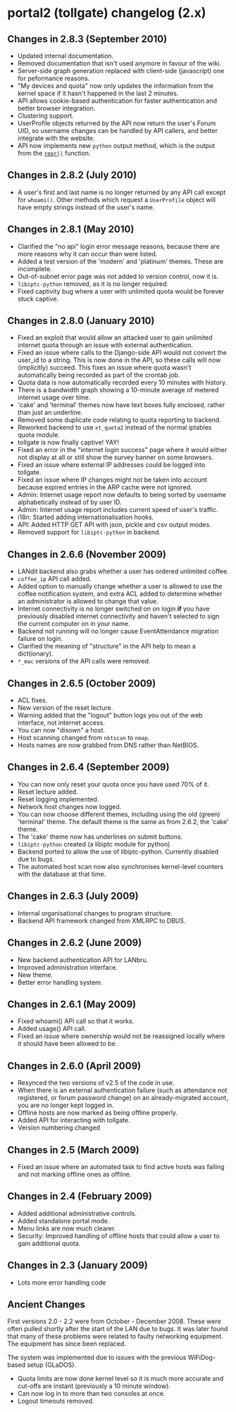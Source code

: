 # portal2 (tollgate) changelog (2.x) #

## Changes in 2.8.3 (September 2010) ##

 * Updated internal documentation.
 * Removed documentation that isn't used anymore in favour of the wiki.
 * Server-side graph generation replaced with client-side (javascript) one for peformance reasons.
 * "My devices and quota" now only updates the information from the kernel space if it hasn't happened in the last 2 minutes.
 * API allows cookie-based authentication for faster authentication and better browser integration.
 * Clustering support.
 * UserProfile objects returned by the API now return the user's Forum UID, so username changes can be handled by API callers, and better integrate with the website.
 * API now implements new `python` output method, which is the output from the [`repr()`](http://docs.python.org/library/functions.html#repr) function.


## Changes in 2.8.2 (July 2010) ##

 * A user's first and last name is no longer returned by any API call except for `whoami()`.  Other methods which request a `UserProfile` object will have empty strings instead of the user's name.


## Changes in 2.8.1 (May 2010) ##

 * Clarified the "no api" login error message reasons, because there are more reasons why it can occur than were listed.
 * Added a test version of the 'modern' and 'platinum' themes.  These are incomplete.
 * Out-of-subnet error page was not added to version control, now it is.
 * `libiptc-python` removed, as it is no longer required.
 * Fixed captivity bug where a user with unlimited quota would be forever stuck captive.


## Changes in 2.8.0 (January 2010) ##

 * Fixed an exploit that would allow an attacked user to gain unlimited internet quota through an issue with external authentication.
 * Fixed an issue where calls to the Django-side API would not convert the user_id to a string.  This is now done in the API, so these calls will now (implicitly) succeed.  This fixes an issue where quota wasn't automatically being recorded as part of the crontab job.
 * Quota data is now automatically recorded every 10 minutes with history.
 * There is a bandwidth graph showing a 10-minute average of metered internet usage over time.
 * 'cake' and 'terminal' themes now have text boxes fully enclosed, rather than just an underline.
 * Removed some duplicate code relating to quota reporting to backend.
 * Reworked backend to use `xt_quota2` instead of the normal iptables quota module.
 * tollgate is now finally captive!  YAY!
 * Fixed an error in the "internet login success" page where it would either not display at all or still show the survey banner on some browsers.
 * Fixed an issue where external IP addresses could be logged into tollgate.
 * Fixed an issue where IP changes might not be taken into account because expired entries in the ARP cache were not ignored.
 * Admin: Internet usage report now defaults to being sorted by username alphabetically instead of by user ID.
 * Admin: Internet usage report includes current speed of user's traffic.
 * i18n: Started adding internationalisation hooks.
 * API: Added HTTP GET API with json, pickle and csv output modes.
 * Removed support for `libiptc-python` in backend.


## Changes in 2.6.6 (November 2009) ##

 * LANdit backend also grabs whether a user has ordered unlimited coffee.
 * `coffee_ip` API call added.
 * Added option to manually change whether a user is allowed to use the coffee notification system, and extra ACL added to determine whether an administrator is allowed to change that value.
 * Internet connectivity is no longer switched on on login **if** you have previously disabled internet connectivity and haven't selected to sign the current computer on in your name.
 * Backend not running will no longer cause EventAttendance migration failure on login.
 * Clarified the meaning of "structure" in the API help to mean a dict(ionary).
 * `*_mac` versions of the API calls were removed.


## Changes in 2.6.5 (October 2009) ##

 * ACL fixes.
 * New version of the reset lecture.
 * Warning added that the "logout" button logs you out of the web interface, not internet access.
 * You can now "disown" a host.
 * Host scanning changed from `nbtscan` to `nmap`.
 * Hosts names are now grabbed from DNS rather than NetBIOS.


## Changes in 2.6.4 (September 2009) ##

 * You can now only reset your quota once you have used 70% of it.
 * Reset lecture added.
 * Reset logging implemented.
 * Network host changes now logged.
 * You can now choose different themes, including using the old (green) 'terminal' theme.  The default theme is the same as from 2.6.2, the 'cake' theme.
 * The 'cake' theme now has underlines on submit buttons.
 * `libiptc-python` created (a libiptc module for python)
 * Backend ported to allow the use of libiptc-python.  Currently disabled due to bugs.
 * The automated host scan now also synchronises kernel-level counters with the database at that time.


## Changes in 2.6.3 (July 2009) ##

 * Internal organisational changes to program structure.
 * Backend API framework changed from XMLRPC to DBUS.


## Changes in 2.6.2 (June 2009) ##

 * New backend authentication API for LANbru.
 * Improved administration interface.
 * New theme.
 * Better error handling system.


## Changes in 2.6.1 (May 2009) ##

 * Fixed whoami() API call so that it works.
 * Added usage() API call.
 * Fixed an issue where ownership would not be reassigned locally where
	it should have been allowed to be.


## Changes in 2.6.0 (April 2009) ##

 * Resynced the two versions of v2.5 of the code in use.
 * When there is an external authentication failure (such as attendance not registered, or forum password change) on an already-migrated account, you are no longer kept logged in.
 * Offline hosts are now marked as being offline properly.
 * Added API for interacting with tollgate.
 * Version numbering changed


## Changes in 2.5 (March 2009) ##

 * Fixed an issue where an automated task to find active hosts was failing and not marking offline ones as offline.


## Changes in 2.4 (February 2009) ##

 * Added additional administrative controls.
 * Added standalone portal mode.
 * Menu links are now much clearer.
 * Security: Improved handling of offline hosts that could allow a user to gain additional quota.


## Changes in 2.3 (January 2009) ##

 * Lots more error handling code


## Ancient Changes ##

First versions 2.0 - 2.2 were from October - December 2008.  These were often pulled shortly after the start of the LAN due to bugs.  It was later found that many of these problems were related to faulty networking equipment.  The equipment has since been replaced.

The system was implemented due to issues with the previous WiFiDog-based setup (GLaDOS).

 * Quota limits are now done kernel level so it is much more accurate and cut-offs are instant (previously a 10 minute window).
 * Can now log in to more than two consoles at once.
 * Logout timeouts removed.
